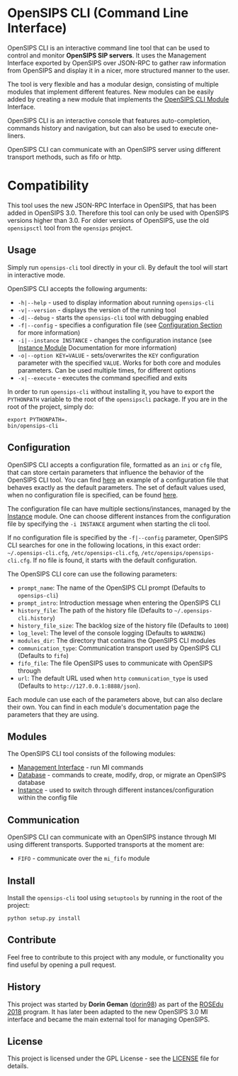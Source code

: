 # OpenSIPS CLI (Command Line Interface)

OpenSIPS CLI is an interactive command line tool that can be used to control
and monitor **OpenSIPS SIP servers**. It uses the Management Interface
exported by OpenSIPS over JSON-RPC to gather raw information from OpenSIPS and
display it in a nicer, more structured manner to the user.

The tool is very flexible and has a modular design, consisting of multiple
modules that implement different features. New modules can be easily added by
creating a new module that implements the [OpenSIPS CLI
Module](opensipscli/module.py) Interface.

OpenSIPS CLI is an interactive console that features auto-completion, commands
history and navigation, but can also be used to execute one-liners.

OpenSIPS CLI can communicate with an OpenSIPS server using different transport
methods, such as fifo or http.

# Compatibility

This tool uses the new JSON-RPC Interface in OpenSIPS, that has been added in
OpenSIPS 3.0. Therefore this tool can only be used with OpenSIPS versions
higher than 3.0. For older versions of OpenSIPS, use the old `opensipsctl`
tool from the `opensips` project.

## Usage

Simply run `opensips-cli` tool directly in your cli.
By default the tool will start in interactive mode.

OpenSIPS CLI accepts the following arguments:
* `-h|--help` - used to display information about running `opensips-cli`
* `-v|--version` - displays the version of the running tool
* `-d|--debug` - starts the `opensips-cli` tool with debugging enabled
* `-f|--config` - specifies a configuration file (see [Configuration
Section](#configuration) for more information)
* `-i|--instance INSTANCE` - changes the configuration instance (see [Instance
Module](docs/Modules/instance.md) Documentation for more information)
* `-o|--option KEY=VALUE` - sets/overwrites the `KEY` configuration parameter
with the specified `VALUE`. Works for both core and modules parameters. Can be
used multiple times, for different options
* `-x|--execute` - executes the command specified and exits

In order to run `opensips-cli` without installing it, you have to export the
`PYTHONPATH` variable to the root of the `opensipscli` package. If you are in
the root of the project, simply do:

```
export PYTHONPATH=.
bin/opensips-cli
```

## Configuration

OpenSIPS CLI accepts a configuration file, formatted as an `ini` or `cfg`
file, that can store certain parameters that influence the behavior of the
OpenSIPS CLI tool. You can find [here](etc/default.cfg) an example of a
configuration file that behaves exactly as the default parameters. The set of
default values used, when no configuration file is specified, can be found
[here](opensipscli/config_defaults.py).

The configuration file can have multiple sections/instances, managed by the
[Instance](docs/Modules/instance.md) module. One can choose different
instances from the configuration file by specifying the `-i INSTANCE` argument
when starting the cli tool.

If no configuration file is specified by the `-f|--config` parameter, OpenSIPS
CLI searches for one in the following locations, in this exact order:
`~/.opensips-cli.cfg`, `/etc/opensips-cli.cfg`, `/etc/opensips/opensips-cli.cfg`. If no file is found, it starts with the default configuration.

The OpenSIPS CLI core can use the following parameters:

* `prompt_name`: The name of the OpenSIPS CLI prompt (Defaults to `opensips-cli`)
* `prompt_intro`: Introduction message when entering the OpenSIPS CLI
* `history_file`: The path of the history file (Defaults to `~/.opensips-cli.history`)
* `history_file_size`: The backlog size of the history file (Defaults to
`1000`)
* `log_level`: The level of the console logging (Defaults to `WARNING`)
* `modules_dir`: The directory that contains the OpenSIPS CLI modules
* `communication_type`: Communication transport used by OpenSIPS CLI (Defaults
to `fifo`)
* `fifo_file`: The file OpenSIPS uses to communicate with OpenSIPS through
* `url`: The default URL used when `http` `communication_type` is used
(Defaults to `http://127.0.0.1:8888/json`).

Each module can use each of the parameters above, but can also declare their
own. You can find in each module's documentation page the parameters that they
are using.

## Modules

The OpenSIPS CLI tool consists of the following modules:
* [Management Interface](docs/Modules/mi.md) - run MI commands
* [Database](docs/Modules/database.md) - commands to create, modify, drop, or
migrate an OpenSIPS database
* [Instance](docs/Modules/instance.md) - used to switch through different
instances/configuration within the config file

## Communication

OpenSIPS CLI can communicate with an OpenSIPS instance through MI using
different transports. Supported transports at the moment are:
* `FIFO` - communicate over the `mi_fifo` module

## Install

Install the `opensips-cli` tool using `setuptools` by running in the root of
the project:

```
python setup.py install
```

## Contribute

Feel free to contribute to this project with any module, or functionality you
find useful by opening a pull request.

## History

This project was started by **Dorin Geman**
([dorin98](https://github.com/dorin98)) as part of the [ROSEdu
2018](http://soc.rosedu.org/2018/) program. It has later been adapted to the
new OpenSIPS 3.0 MI interface and became the main external tool for managing
OpenSIPS.

## License

This project is licensed under the GPL License - see the [LICENSE](LICENSE)
file for details.
